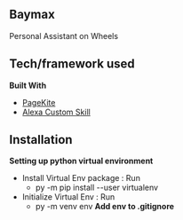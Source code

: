 ## Baymax
Personal Assistant on Wheels

## Tech/framework used
<b>Built With</b>
- [PageKite](http://pagekite.net/)
- [Alexa Custom Skill](https://developer.amazon.com/en-US/alexa)

## Installation
<b> Setting up python virtual environment </b>
- Install Virtual Env package : Run       
   - py -m pip install --user virtualenv
- Initialize Virtual Env : Run 
   - py -m venv env
<b> Add env to .gitignore </b>     
      
